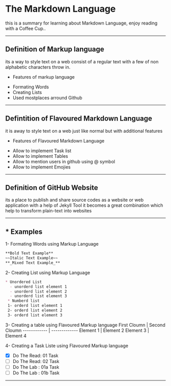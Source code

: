 # The Markdown Language
this is a summary for learning about Markdown Language, enjoy reading with a Coffee Cup..
___
## Definition of Markup language
its a way to style text on a web consist of a regular text with a few of non alphabetic characters throw in.

* Features of markup language
- Formating Words
- Creating Lists
- Used mostplaces arround Github
___

## Defintition of Flavoured Markdown Language
it is away to style text on a web just like normal but with additional features

* Features of Flavoured Markdown Language
- Allow to implement Task list
- Allow to implement Tables
- Allow to mention users in github using @ symbol
- Allow to implement Emojies
___
## Definition of GitHub Website
its a place to publish and share source codes as a website or web application with a help of Jekyll Tool it becomes a great combination which help to transform plain-text into websites 
___
## * Examples

1- Formating Words using Markup Language

```markdown
**Bold Text Example**
~~Italic Text Example~~
**_Mixed Text Example_**
```

2- Creating List using Markup Language

```markdown
* Unordered List
  - unorderd list element 1 
  - unorderd list element 2 
  - unorderd list element 3 
 * Numberd list
 1- orderd list element 1
 2- orderd list element 2
 3- orderd list element 3
```
3- Creating a table using Flavoured Markup language
First Cloumn | Second Cloumn
------------ | -------------
Element 1    | Element 2
Element 3    | Element 4

4- Creating a Task Liste using Flavoured Markup language

- [x] Do The Read: 01 Task
- [ ] Do The Read: 02 Task
- [ ] Do The Lab : 01a Task
- [ ] Do The Lab : 01b Task

___
